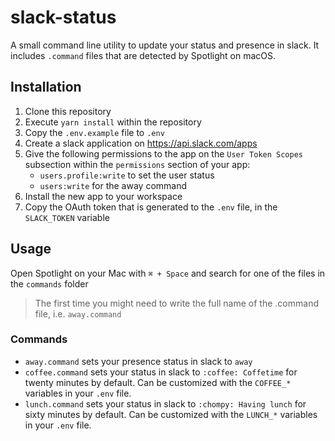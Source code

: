 # slack-status

A small command line utility to update your status and presence in slack. It includes `.command` files that are detected by Spotlight on macOS.

## Installation

1. Clone this repository
2. Execute `yarn install` within the repository
3. Copy the `.env.example` file to `.env`
4. Create a slack application on https://api.slack.com/apps
5. Give the following permissions to the app on the `User Token Scopes` subsection within the `permissions` section of your app:
   - `users.profile:write` to set the user status
   - `users:write` for the away command
6. Install the new app to your workspace
7. Copy the OAuth token that is generated to the `.env` file, in the `SLACK_TOKEN` variable

## Usage

Open Spotlight on your Mac with `⌘ + Space` and search for one of the files in the `commands` folder

> The first time you might need to write the full name of the .command file, i.e. `away.command`

### Commands

- `away.command` sets your presence status in slack to `away`
- `coffee.command` sets your status in slack to `:coffee: Coffetime` for twenty minutes by default. Can be customized with the `COFFEE_*` variables in your `.env` file.
- `lunch.command` sets your status in slack to `:chompy: Having lunch` for sixty minutes by default. Can be customized with the `LUNCH_*` variables in your `.env` file.
